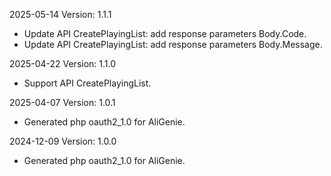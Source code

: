 2025-05-14 Version: 1.1.1
- Update API CreatePlayingList: add response parameters Body.Code.
- Update API CreatePlayingList: add response parameters Body.Message.


2025-04-22 Version: 1.1.0
- Support API CreatePlayingList.


2025-04-07 Version: 1.0.1
- Generated php oauth2_1.0 for AliGenie.

2024-12-09 Version: 1.0.0
- Generated php oauth2_1.0 for AliGenie.

